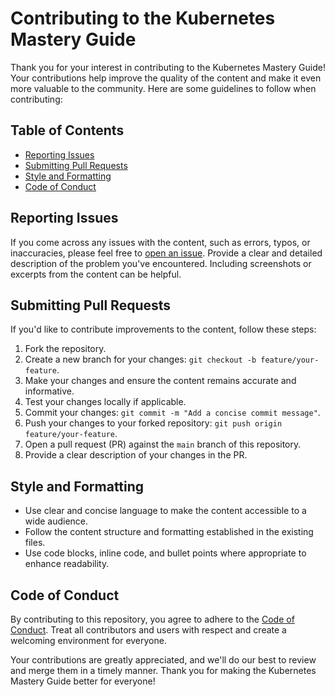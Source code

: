 # Contributing to the Kubernetes Mastery Guide

Thank you for your interest in contributing to the Kubernetes Mastery Guide! Your contributions help improve the quality of the content and make it even more valuable to the community. Here are some guidelines to follow when contributing:

## Table of Contents

- [Reporting Issues](#reporting-issues)
- [Submitting Pull Requests](#submitting-pull-requests)
- [Style and Formatting](#style-and-formatting)
- [Code of Conduct](#code-of-conduct)

## Reporting Issues

If you come across any issues with the content, such as errors, typos, or inaccuracies, please feel free to [open an issue](https://github.com/AnthonyByansi/k8sOrchard-KubernetesMasteryGuide/issues). Provide a clear and detailed description of the problem you've encountered. Including screenshots or excerpts from the content can be helpful.

## Submitting Pull Requests

If you'd like to contribute improvements to the content, follow these steps:

1. Fork the repository.
2. Create a new branch for your changes: `git checkout -b feature/your-feature`.
3. Make your changes and ensure the content remains accurate and informative.
4. Test your changes locally if applicable.
5. Commit your changes: `git commit -m "Add a concise commit message"`.
6. Push your changes to your forked repository: `git push origin feature/your-feature`.
7. Open a pull request (PR) against the `main` branch of this repository.
8. Provide a clear description of your changes in the PR.

## Style and Formatting

- Use clear and concise language to make the content accessible to a wide audience.
- Follow the content structure and formatting established in the existing files.
- Use code blocks, inline code, and bullet points where appropriate to enhance readability.

## Code of Conduct

By contributing to this repository, you agree to adhere to the [Code of Conduct](CODE_OF_CONDUCT.md). Treat all contributors and users with respect and create a welcoming environment for everyone.

Your contributions are greatly appreciated, and we'll do our best to review and merge them in a timely manner. Thank you for making the Kubernetes Mastery Guide better for everyone!


